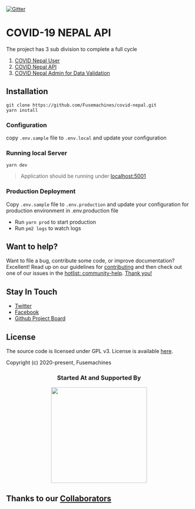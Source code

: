 [![Gitter](https://badges.gitter.im/covidnepalopensource/community.svg)](https://gitter.im/covidnepalopensource/community?utm_source=badge&utm_medium=badge&utm_campaign=pr-badge)

# COVID-19 NEPAL API

The project has 3 sub division to complete a full cycle
1) [COVID Nepal User](https://github.com/Fusemachines/covid-nepal-web)
2) [COVID Nepal API](https://github.com/Fusemachines/covid-nepal)
3) [COVID Nepal Admin for Data Validation](https://github.com/Fusemachines/covid-nepal-web-admin)


## Installation

```[bash]
git clone https://github.com/Fusemachines/covid-nepal.git
yarn install
```

### Configuration

copy `.env.sample` file to `.env.local` and update your configuration

### Running local Server

```[bash]
yarn dev
```

> Application should be running under [localhost:5001](http://localhost:5000)

### Production Deployment

Copy `.env.sample` file to `.env.production` and update your configuration for production
environment in .env.production file

- Run ```yarn prod``` to start production
- Run ```pm2 logs``` to watch logs


## Want to help?

Want to file a bug, contribute some code, or improve documentation? Excellent! Read up on our
guidelines for [contributing][contributing] and then check out one of our issues in the [hotlist: community-help](https://github.com/Fusemachines/covid-nepal-web/labels/hotlist%3A%20community-help).
[Thank you!](https://github.com/Fusemachines/covid-nepal-web/graphs/contributors)


[contributing]: https://github.com/Fusemachines/covid-nepal-web/blob/master/CONTRIBUTING.md
[changelog]: https://github.com/Fusemachines/covid-nepal-web/blob/master/CHANGELOG.md

## Stay In Touch

- [Twitter](https://twitter.com/covidnepalorg)
- [Facebook](https://www.facebook.com/covidnepalorg)
- [Github Project Board](https://github.com/Fusemachines/covid-nepal/projects)

## License

The source code is licensed under GPL v3. License is available [here](https://github.com/Fusemachines/covid-nepal-web/blob/master/LICENSE).

Copyright (c) 2020-present, Fusemachines

<h3 align="center">Started At and Supported By</h3>
<!--special start-->

<p align="center">
  <a href="https://fusemachines.com" target="_blank">
    <img width="260px" src="https://fusemachines.com/assets/img/fusemachines-logo.png">
  </a>
</p>

## Thanks to our [Collaborators](https://github.com/Fusemachines/covid-nepal-web#collaborators)
